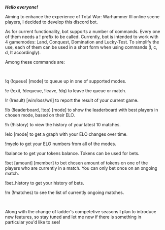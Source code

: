 ***Hello everyone!***

Aiming to enhance the experience of Total War: Warhammer III online scene players, I decided to develop this discord bot.

As for current functionality, bot supports a number of commands. Every one of them needs a ! prefix to be called. Currently, bot is intended to work with 4 gamemodes: Land, Conquest, Domination and Lucky-Test. To simplify the use, each of them can be used in a short form when using commands (l, c, d, lt accordingly).

Among these commands are:

­

!q (!queue) [mode] to queue up in one of supported modes.

!e (!exit, !dequeue, !leave, !dq) to leave the queue or match.

!r (!result) [win/loss/w/l] to report the result of your current game.

!lb (!leaderboard, !top) [mode] to show the leaderboard with best players in chosen mode, based on their ELO.

!h (!history) to view the history of your latest 10 matches.

!elo [mode] to get a graph with your ELO changes over time.

!myelo to get your ELO numbers from all of the modes.

!balance to get your tokens balance. Tokens can be used for bets.

!bet [amount] [member] to bet chosen amount of tokens on one of the players who are currently in a match. You can only bet once on an ongoing match.

!bet_history to get your history of bets. 

!m (!matches) to see the list of currently ongoing matches.

­

Along with the change of ladder's competetive seasons I plan to introduce new features, so stay tuned and let me now if there is something in particular you'd like to see!
